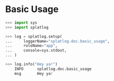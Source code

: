 Basic Usage
==============================================================================

```python
>>> import sys
>>> import splatlog

>>> log = splatlog.setup(
...     loggerName="splatlog.doc.basic_usage",
...     roleName="app",
...     console=sys.stdout,
... )

>>> log.info("Hey ya!")
    INFO      splatlog.doc.basic_usage
    msg       Hey ya!

```

